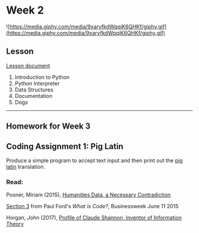 # Week 2
![https://media.giphy.com/media/9xaryfkdWqqiK6QHKf/giphy.gif](https://media.giphy.com/media/9xaryfkdWqqiK6QHKf/giphy.gif)

## Lesson
[Lesson document](intro_python.md)
1. Introduction to Python 
2. Python Interpreter 
3. Data Structures
4. Documentation
5. Dogs

---
## Homework for Week 3

## Coding Assignment 1: Pig Latin
Produce a simple program to accept text input and then print out the [pig latin](https://en.wikipedia.org/wiki/Pig_Latin) translation.

### Read:
Posner, Miriam (2015),  [Humanities Data, a Necessary Contradiction ](http://miriamposner.com/blog/humanities-data-a-necessary-contradiction/)

[Section 3](https://www.bloomberg.com/graphics/2015-paul-ford-what-is-code/#why-are-programmers-so-intense-about-languages) from Paul Ford's *What is Code?*, Businessweek June 11 2015

Horgan, John (2017), [Profile of Claude Shannon, Inventor of Information Theory](https://blogs.scientificamerican.com/cross-check/profile-of-claude-shannon-inventor-of-information-theory/)
